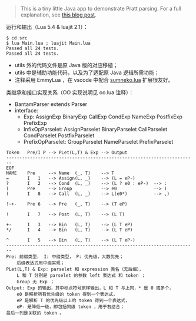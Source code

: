 
> This is a tiny little Java app to demonstrate Pratt parsing. For a full explanation, see [this blog post](http://journal.stuffwithstuff.com/2011/03/19/pratt-parsers-expression-parsing-made-easy/).


运行和输出（Lua 5.4 & luajit 2.1）：
```
$ cd src
$ lua Main.lua ; luajit Main.lua
Passed all 24 tests.
Passed all 24 tests.
```

- utils 外的代码文件是原 Java 版的对应移植；
- utils 中是辅助功能代码，以及为了适配原 Java 逻辑所需功能；
- 注释采用 EmmyLua ，在 vscode 中配合 [sumneko.lua](https://marketplace.visualstudio.com/items?itemName=sumneko.lua) 扩展很友好。


类继承和接口实现关系（OO 实现说明见 oo.lua 注释）：
- BantamParser extends Parser
- interface:
    - Exp:
        AssignExp BinaryExp CallExp CondExp NameExp PostfixExp PrefixExp
    - InfixOpParselet:
        AssignParselet BinaryParselet CallParselet CondParselet PostfixParselet
    - PrefixOpParselet:
        GroupParselet NameParselet PrefixParselet


```
Token   Pre/I P --> PLet(L,T) & Exp --> Output
------------------------------------------------------------------------
EOF
NAME    Pre     --> Name  (_, T)    --> T
=       I   1   --> Assign(L, _)    --> (L = eP-)
?       I   2   --> Cond  (L, _)    --> (L ? e0 : eP-)  --> :
(       Pre     --> Group           --> e0              --> )
(       I   8   --> Call  (L, _)    --> L(e0*)          --> ,)

!~+-    Pre 6   --> Pre   (_, T)    --> (T eP)

!       I   7   --> Post  (L, T)    --> (L T)

+-      I   3   --> Bin   (L, T)    --> (L T eP)
*/      I   4   --> Bin   (L, T)    --> (L T eP)

^       I   5   --> Bin   (L, T)    --> (L T eP-)
------------------------------------------------------------------------
Pre: 前缀类型， I: 中缀类型， P: 优先级，大数优先；
    后缀表达式用中缀实现；
PLet(L,T) & Exp: parselet 和 expression 类名（无后缀），
    L 和 T 分别是 parselet 的参数 left 表达式 和 token ；
    Group 无 Exp ；
Output: Exp 的输出，其中标点符号原样输出，L 和 T 与上同，* 是 0 或多个，
    e0 是解析所有优先级的 token 得到一个表达式，
    eP 是解析 T 的优先级以上的 token 得到一个表达式，
    eP- 是降低一级，即包括同级 token ，用于右结合；
最后一列是关联的 token 。
```
